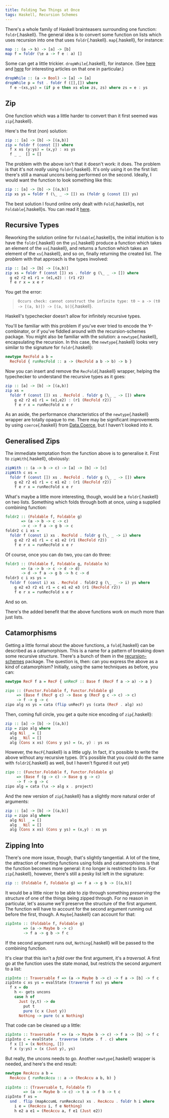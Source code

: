 ```yaml
---
title: Folding Two Things at Once
tags: Haskell, Recursion Schemes
---
```


There's a whole family of Haskell brainteasers surrounding one function: `foldr`{.haskell}. The general idea is to convert some function on lists which uses recursion into one that uses `foldr`{.haskell}. `map`{.haskell}, for instance:

```haskell
map :: (a -> b) -> [a] -> [b]
map f = foldr (\e a -> f e : a) []
```

Some can get a little trickier. `dropWhile`{.haskell}, for instance. (See [here](https://wiki.haskell.org/wikiupload/1/14/TMR-Issue6.pdf) and [here](http://www.cs.nott.ac.uk/~pszgmh/fold.pdf) for interesting articles on that one in particular.)

```haskell
dropWhile :: (a -> Bool) -> [a] -> [a]
dropWhile p = fst . foldr f ([],[]) where
  f e ~(xs,ys) = (if p e then xs else zs, zs) where zs = e : ys
```

## Zip

One function which was a little harder to convert than it first seemed was `zip`{.haskell}.

Here's the first (non) solution:

```haskell
zip :: [a] -> [b] -> [(a,b)]
zip = foldr f (const []) where
  f x xs (y:ys) = (x,y) : xs ys
  f _ _  [] = []
```

The problem with the above isn't that it doesn't work: it does. The problem is that it's not *really* using `foldr`{.haskell}. It's only using it on the first list: there's still a manual uncons being performed on the second. Ideally, I would want the function to look something like this:

```haskell
zip :: [a] -> [b] -> [(a,b)]
zip xs ys = foldr f (\_ _ -> []) xs (foldr g (const []) ys)
```

The best solution I found online only dealt with `Fold`{.haskell}s, not `Foldable`{.haskell}s. You can read it [here](http://okmij.org/ftp/Haskell/zip-folds.lhs).

## Recursive Types

Reworking the solution online for `Foldable`{.haskell}s, the initial intuition is to have the `foldr`{.haskell} on the `ys`{.haskell} produce a function which takes an element of the `xs`{.haskell}, and returns a function which takes an element of the `xs`{.haskell}, and so on, finally returning the created list. The *problem* with that approach is the types involved:

```haskell
zip :: [a] -> [b] -> [(a,b)]
zip xs = foldr f (const []) xs . foldr g (\_ _ -> []) where
  g e2 r2 e1 r1 = (e1,e2) : (r1 r2)
  f e r x = x e r
```

You get the error:

> `Occurs check: cannot construct the infinite type: t0 ~ a -> (t0 -> [(a, b)]) -> [(a, b)]`{.haskell}.

Haskell's typechecker doesn't allow for infinitely recursive types. 

You'll be familiar with this problem if you've ever tried to encode the Y-combinator, or if you've fiddled around with the recursion-schemes package. You might also be familiar with the solution: a `newtype`{.haskell}, encapsulating the recursion. In this case, the `newtype`{.haskell} looks very similar to the signature for `foldr`{.haskell}:

```haskell
newtype RecFold a b = 
  RecFold { runRecFold :: a -> (RecFold a b -> b) -> b }
```

Now you can insert and remove the `RecFold`{.haskell} wrapper, helping the typechecker to understand the recursive types as it goes:

```haskell
zip :: [a] -> [b] -> [(a,b)]
zip xs =
  foldr f (const []) xs . RecFold . foldr g (\_ _ -> []) where
    g e2 r2 e1 r1 = (e1,e2) : (r1 (RecFold r2))
    f e r x = runRecFold x e r
```

As an aside, the performance characteristics of the `newtype`{.haskell} wrapper are totally opaque to me. There may be significant improvements by using `coerce`{.haskell} from [Data.Coerce](https://hackage.haskell.org/package/base-4.8.2.0/docs/Data-Coerce.html), but I haven't looked into it.

## Generalised Zips

The immediate temptation from the function above is to generalise it. First to `zipWith`{.haskell}, obviously:

```haskell
zipWith :: (a -> b -> c) -> [a] -> [b] -> [c]
zipWith c xs =
  foldr f (const []) xs . RecFold . foldr g (\_ _ -> []) where
    g e2 r2 e1 r1 = c e1 e2 : (r1 (RecFold r2))
    f e r x = runRecFold x e r
```

What's maybe a little more interesting, though, would be a `foldr`{.haskell} on two lists. Something which folds through both at once, using a supplied combining function:

```haskell
foldr2 :: (Foldable f, Foldable g)
       => (a -> b -> c -> c)
       -> c -> f a -> g b -> c
foldr2 c i xs =
  foldr f (const i) xs . RecFold . foldr g (\_ _ -> i) where
    g e2 r2 e1 r1 = c e1 e2 (r1 (RecFold r2))
    f e r x = runRecFold x e r
```

Of course, once you can do two, you can do three:

```haskell
foldr3 :: (Foldable f, Foldable g, Foldable h)
       => (a -> b -> c -> d -> d)
       -> d -> f a -> g b -> h c -> d
foldr3 c i xs ys =
  foldr f (const i) xs . RecFold . foldr2 g (\_ _ -> i) ys where
    g e2 e3 r2 e1 r1 = c e1 e2 e3 (r1 (RecFold r2))
    f e r x = runRecFold x e r
```

And so on.

There's the added benefit that the above functions work on much more than just lists.

## Catamorphisms

Getting a little formal about the above functions, a `fold`{.haskell} can be described as a catamorphism. This is a name for a pattern of breaking down some recursive structure. There's a bunch of them in the [recursion-schemes](https://hackage.haskell.org/package/recursion-schemes-4.1.2/docs/Data-Functor-Foldable.html) package. The question is, then: can you express the above as a kind of catamorphism? Initially, using the same techniques as before, you can:

```haskell
newtype RecF f a = RecF { unRecF :: Base f (RecF f a -> a) -> a }

zipo :: (Functor.Foldable f, Functor.Foldable g)
     => (Base f (RecF g c) -> Base g (RecF g c -> c) -> c)
     -> f -> g -> c
zipo alg xs ys = cata (flip unRecF) ys (cata (RecF . alg) xs)
```

Then, coming full circle, you get a quite nice encoding of `zip`{.haskell}:

```haskell
zip :: [a] -> [b] -> [(a,b)]
zip = zipo alg where
  alg Nil _ = []
  alg _ Nil = []
  alg (Cons x xs) (Cons y ys) = (x, y) : ys xs
```

However, the `RecF`{.haskell} is a little ugly. In fact, it's possible to write the above without any recursive types. (It's possible that you could do the same with `foldr2`{.haskell} as well, but I haven't figured it out yet)

```haskell
zipo :: (Functor.Foldable f, Functor.Foldable g)
     => (Base f (g -> c) -> Base g g -> c)
     -> f -> g -> c
zipo alg = cata (\x -> alg x . project)
```

And the new version of `zip`{.haskell} has a slightly more natural order of arguments:

```haskell
zip :: [a] -> [b] -> [(a,b)]
zip = zipo alg where
  alg Nil _ = []
  alg _ Nil = []
  alg (Cons x xs) (Cons y ys) = (x,y) : xs ys
```

## Zipping Into

There's one more issue, though, that's slightly tangential. A lot of the time, the attraction of rewriting functions using folds and catamorphisms is that the function becomes more general: it no longer is restricted to lists. For `zip`{.haskell}, however, there's still a pesky list left in the signature:

```haskell
zip :: (Foldable f, Foldable g) => f a -> g b -> [(a,b)]
```

It would be a little nicer to be able to zip through something *preserving* the structure of one of the things being zipped through. For no reason in particular, let's assume we'll preserve the structure of the first argument. The function will have to account for the second argument running out before the first, though. A `Maybe`{.haskell} can account for that:

```haskell
zipInto :: (Foldable f, Foldable g) 
        => (a -> Maybe b -> c) 
        -> f a -> g b -> f c
```

If the second argument runs out, `Nothing`{.haskell} will be passed to the combining function.

It's clear that this isn't a *fold* over the first argument, it's a *traversal*. A first go at the function uses the state monad, but restricts the second argument to a list:

```haskell
zipInto :: Traversable f => (a -> Maybe b -> c) -> f a -> [b] -> f c
zipInto c xs ys = evalState (traverse f xs) ys where
  f x = do
    h <- gets uncons
    case h of 
      Just (y,t) -> do 
        put t
        pure (c x (Just y))
      Nothing -> pure (c x Nothing)
```

That code can be cleaned up a little:

```haskell
zipInto :: Traversable f => (a -> Maybe b -> c) -> f a -> [b] -> f c 
zipInto c = evalState . traverse (state . f . c) where
  f x [] = (x Nothing, [])
  f x (y:ys) = (x (Just y), ys)
```

But really, the uncons needs to go. Another `newtype`{.haskell} wrapper is needed, and here's the end result:

```haskell
newtype RecAccu a b =
  RecAccu { runRecAccu :: a -> (RecAccu a b, b) }
  
zipInto :: (Traversable t, Foldable f)
        => (a -> Maybe b -> c) -> t a -> f b -> t c
zipInto f xs =
  snd . flip (mapAccumL runRecAccu) xs . RecAccu . foldr h i where
    i e = (RecAccu i, f e Nothing)
    h e2 a e1 = (RecAccu a, f e1 (Just e2))
```
